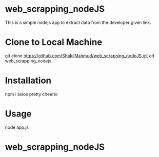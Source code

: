 # web_scrapping_nodeJS
This is a simple nodejs app to extract data from the developer given link.

# Clone  to Local Machine
git clone https://github.com/ShakilMahmud/web_scrapping_nodeJS.git
cd web_scrapping_nodejs

# Installation
npm i axios pretty cheerio

# Usage
node app.js

# web_scrapping_nodeJS
